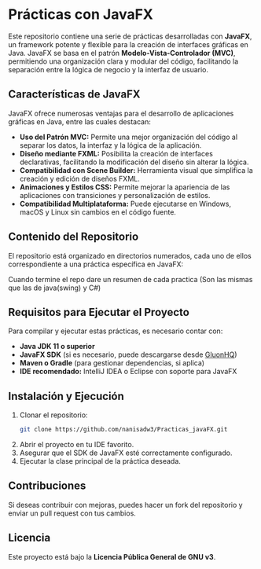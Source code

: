# Prácticas con JavaFX

Este repositorio contiene una serie de prácticas desarrolladas con **JavaFX**, un framework potente y flexible para la creación de interfaces gráficas en Java. JavaFX se basa en el patrón **Modelo-Vista-Controlador (MVC)**, permitiendo una organización clara y modular del código, facilitando la separación entre la lógica de negocio y la interfaz de usuario.

## Características de JavaFX

JavaFX ofrece numerosas ventajas para el desarrollo de aplicaciones gráficas en Java, entre las cuales destacan:

- **Uso del Patrón MVC:** Permite una mejor organización del código al separar los datos, la interfaz y la lógica de la aplicación.
- **Diseño mediante FXML:** Posibilita la creación de interfaces declarativas, facilitando la modificación del diseño sin alterar la lógica.
- **Compatibilidad con Scene Builder:** Herramienta visual que simplifica la creación y edición de diseños FXML.
- **Animaciones y Estilos CSS:** Permite mejorar la apariencia de las aplicaciones con transiciones y personalización de estilos.
- **Compatibilidad Multiplataforma:** Puede ejecutarse en Windows, macOS y Linux sin cambios en el código fuente.

## Contenido del Repositorio

El repositorio está organizado en directorios numerados, cada uno de ellos correspondiente a una práctica específica en JavaFX:

Cuando termine el repo dare un resumen de cada practica (Son las mismas que las de java(swing) y C#)

## Requisitos para Ejecutar el Proyecto

Para compilar y ejecutar estas prácticas, es necesario contar con:

- **Java JDK 11 o superior**
- **JavaFX SDK** (si es necesario, puede descargarse desde [GluonHQ](https://gluonhq.com/products/javafx/))
- **Maven o Gradle** (para gestionar dependencias, si aplica)
- **IDE recomendado:** IntelliJ IDEA o Eclipse con soporte para JavaFX

## Instalación y Ejecución

1. Clonar el repositorio:
   ```sh
   git clone https://github.com/nanisadw3/Practicas_javaFX.git
   ```
2. Abrir el proyecto en tu IDE favorito.
3. Asegurar que el SDK de JavaFX esté correctamente configurado.
4. Ejecutar la clase principal de la práctica deseada.

## Contribuciones

Si deseas contribuir con mejoras, puedes hacer un fork del repositorio y enviar un pull request con tus cambios.

## Licencia

Este proyecto está bajo la **Licencia Pública General de GNU v3**.
